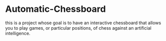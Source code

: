# Automatic-Chessboard
 this is a project whose goal is to have an interactive chessboard that allows you to play games, or particular positions, of chess against an artificial intelligence.
